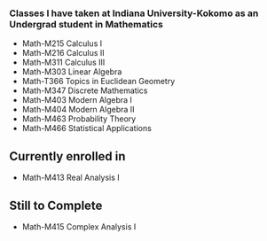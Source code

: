 ### Classes I have taken at Indiana University-Kokomo as an Undergrad student in Mathematics
- Math-M215 Calculus I
- Math-M216 Calculus II
- Math-M311 Calculus III
- Math-M303 Linear Algebra
- Math-T366 Topics in Euclidean Geometry
- Math-M347 Discrete Mathematics
- Math-M403 Modern Algebra I
- Math-M404 Modern Algebra II
- Math-M463 Probability Theory
- Math-M466 Statistical Applications

## Currently enrolled in
- Math-M413 Real Analysis I

## Still to Complete
- Math-M415 Complex Analysis I
